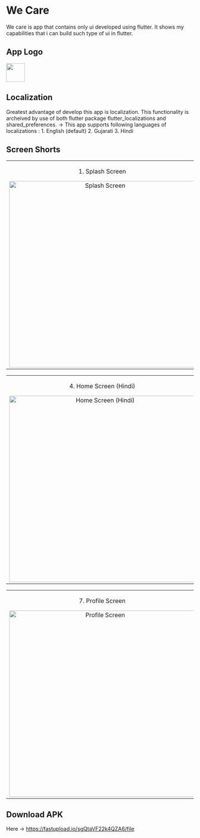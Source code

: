 # We Care

We care is app that contains only ui developed using flutter. It shows my capabilities that i can build such type of ui in flutter.

## App Logo

<img src="https://i.ibb.co/XsXyV7D/appLogo.png" height="50px">

## Localization

Greatest advantage of develop this app is localization. This functionality is archeived by use of both flutter package flutter_localizations and shared_preferences.
-> This app supports following languages of localizations : 1. English (default) 2. Gujarati 3. Hindi

## Screen Shorts

<table align="center">
  
  <tr>
    <td align="center">
      <p>1. Splash Screen</p>
      <a target="_blank" rel="noopener noreferrer nofollow" href="https://i.ibb.co/Bfg246h/Screenshot-20240207-111012.jpg"><img src="https://i.ibb.co/Bfg246h/Screenshot-20240207-111012.jpg" alt="Splash Screen" width="auto" height="500px" style="max-width: 100%;"></a>
    </td>
    <td align="center">
      <p>2. Home Screen (English)</p>
      <a target="_blank" rel="noopener noreferrer nofollow" href="https://i.ibb.co/YBFR8gt/Screenshot-20240207-111018.jpg"><img src="https://i.ibb.co/YBFR8gt/Screenshot-20240207-111018.jpg" alt="Home Screen (English)" width="auto" height="500px" style="max-width: 100%;"></a>
    </td>
    <td align="center">
      <p>3. Home Screen (Gujarati)</p>
      <a target="_blank" rel="noopener noreferrer nofollow" href="https://i.ibb.co/k8fDcW0/Screenshot-20240207-111026.jpg"><img src="https://i.ibb.co/k8fDcW0/Screenshot-20240207-111026.jpg" alt="Home Screen (Gujarati)" width="auto" height="500px" style="max-width: 100%;"></a>
    </td>
  </tr>
<table align="center">
  <tr>
      <td align="center">
          <p>4. Home Screen (Hindi)</p>
          <a target="_blank" rel="noopener noreferrer nofollow" href="https://i.ibb.co/2vSScbF/Screenshot-20240207-111031.jpg"><img src="https://i.ibb.co/2vSScbF/Screenshot-20240207-111031.jpg" alt="Home Screen (Hindi)" width="auto" height="500px" style="max-width: 100%;"></a>
      </td>
      <td align="center">
          <p>5. Menu of Languages</p>
          <a target="_blank" rel="noopener noreferrer nofollow" href="https://i.ibb.co/R0zzKfk/Screenshot-20240208-103026-1.jpg"><img src="https://i.ibb.co/R0zzKfk/Screenshot-20240208-103026-1.jpg" alt="Menu of Lenguages" width="auto" height="500px" style="max-width: 100%;"></a>
      </td>
      <td align="center">
          <p>6. Appointments Screen</p>
          <a target="_blank" rel="noopener noreferrer nofollow" href="https://i.ibb.co/0qkdnZ5/Screenshot-20240207-111105.jpg"><img src="https://i.ibb.co/0qkdnZ5/Screenshot-20240207-111105.jpg" alt="Appointments Screen" width="auto" height="500px" style="max-width: 100%;"></a>
      </td>
      
  </tr>
</table>

<table align="center">
  <tr>
      <td align="center">
          <p>7. Profile Screen</p>
          <a target="_blank" rel="noopener noreferrer nofollow" href="https://i.ibb.co/wz3fW0q/Screenshot-20240207-111109.jpg"><img src="https://i.ibb.co/wz3fW0q/Screenshot-20240207-111109.jpg" alt="Profile Screen" width="auto" height="500px" style="max-width: 100%;"></a>
      </td>
      <td align="center">
          <p>8. Heart Surgeons Screen</p>
          <a target="_blank" rel="noopener noreferrer nofollow" href="https://i.ibb.co/jZw3y28/Screenshot-20240207-111114.jpg"><img src="https://i.ibb.co/jZw3y28/Screenshot-20240207-111114.jpg" alt="Heart Surgeons Screen" width="auto" height="500px" style="max-width: 100%;"></a>
      </td align="center">
      <td align="center">
          <p>9. Doctor Details</p>
          <a target="_blank" rel="noopener noreferrer nofollow" href="https://i.ibb.co/JHcbVr4/Screenshot-20240207-111118.jpg"><img src="https://i.ibb.co/JHcbVr4/Screenshot-20240207-111118.jpg" alt="Doctor Details" width="auto" height="500px" style="max-width: 100%;"></a>
      </td>
  </tr>
</table>

## Download APK

Here -> https://fastupload.io/sgQtaVF22k4QZA6/file
